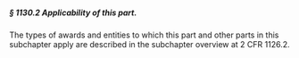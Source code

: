 ##### § 1130.2 Applicability of this part. #####

The types of awards and entities to which this part and other parts in this subchapter apply are described in the subchapter overview at 2 CFR 1126.2.